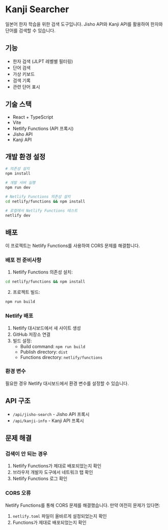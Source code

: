 # Kanji Searcher

일본어 한자 학습을 위한 검색 도구입니다. Jisho API와 Kanji API를 활용하여 한자와 단어를 검색할 수 있습니다.

## 기능

- 한자 검색 (JLPT 레벨별 필터링)
- 단어 검색
- 가상 키보드
- 검색 기록
- 관련 단어 표시

## 기술 스택

- React + TypeScript
- Vite
- Netlify Functions (API 프록시)
- Jisho API
- Kanji API

## 개발 환경 설정

```bash
# 의존성 설치
npm install

# 개발 서버 실행
npm run dev

# Netlify Functions 의존성 설치
cd netlify/functions && npm install

# 로컬에서 Netlify Functions 테스트
netlify dev
```

## 배포

이 프로젝트는 Netlify Functions를 사용하여 CORS 문제를 해결합니다.

### 배포 전 준비사항

1. Netlify Functions 의존성 설치:
```bash
cd netlify/functions && npm install
```

2. 프로젝트 빌드:
```bash
npm run build
```

### Netlify 배포

1. Netlify 대시보드에서 새 사이트 생성
2. GitHub 저장소 연결
3. 빌드 설정:
   - Build command: `npm run build`
   - Publish directory: `dist`
   - Functions directory: `netlify/functions`

### 환경 변수

필요한 경우 Netlify 대시보드에서 환경 변수를 설정할 수 있습니다.

## API 구조

- `/api/jisho-search` - Jisho API 프록시
- `/api/kanji-info` - Kanji API 프록시

## 문제 해결

### 검색이 안 되는 경우

1. Netlify Functions가 제대로 배포되었는지 확인
2. 브라우저 개발자 도구에서 네트워크 탭 확인
3. Netlify Functions 로그 확인

### CORS 오류

Netlify Functions를 통해 CORS 문제를 해결했습니다. 만약 여전히 문제가 있다면:
1. `netlify.toml` 파일이 올바르게 설정되었는지 확인
2. Functions가 제대로 배포되었는지 확인
